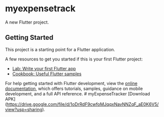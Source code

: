 # myexpensetrack

A new Flutter project.

## Getting Started

This project is a starting point for a Flutter application.

A few resources to get you started if this is your first Flutter project:

- [Lab: Write your first Flutter app](https://docs.flutter.dev/get-started/codelab)
- [Cookbook: Useful Flutter samples](https://docs.flutter.dev/cookbook)

For help getting started with Flutter development, view the
[online documentation](https://docs.flutter.dev/), which offers tutorials,
samples, guidance on mobile development, and a full API reference.
#   m y E x p e n s e T r a c k e r 
 [Download APK] (https://drive.google.com/file/d/1oDrRdF9cwfoMJqqxNavNNZqF_aE0K6V5/view?usp=sharing).
